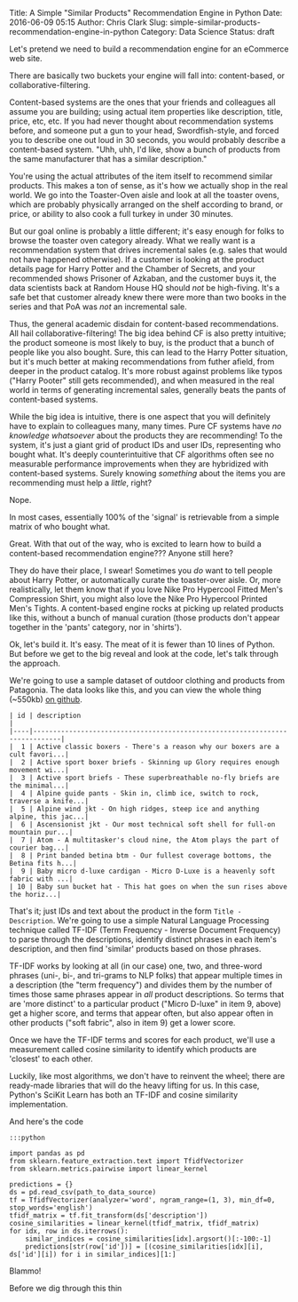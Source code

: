 Title: A Simple "Similar Products" Recommendation Engine in Python
Date: 2016-06-09 05:15
Author: Chris Clark
Slug: simple-similar-products-recommendation-engine-in-python
Category: Data Science
Status: draft

Let's pretend we need to build a recommendation engine for an eCommerce web site.

There are basically two buckets your engine will fall into: content-based, or collaborative-filtering.

Content-based systems are the ones that your friends and colleagues all assume you are building; using actual item properties like description, title, price, etc, etc. If you had never thought about recommendation systems before, and someone put a gun to your head, Swordfish-style, and forced you to describe one out loud in 30 seconds, you would probably describe a content-based system. "Uhh, uhh, I'd like, show a bunch of products from the same manufacturer that has a similar description."

You're using the actual attributes of the item itself to recommend similar products. This makes a ton of sense, as it's how we actually shop in the real world. We go into the Toaster-Oven aisle and look at all the toaster ovens, which are probably physically arranged on the shelf according to brand, or price, or ability to also cook a full turkey in under 30 minutes.

But our goal online is probably a little different; it's easy enough for folks to browse the toaster oven category already. What we really want is a recommendation system that drives incremental sales (e.g. sales that would not have happened otherwise). If a customer is looking at the product details page for Harry Potter and the Chamber of Secrets, and your recommended shows Prisoner of Azkaban, and the customer buys it, the data scientists back at Random House HQ should *not* be high-fiving. It's a safe bet that customer already knew there were more than two books in the series and that PoA was *not* an incremental sale.

Thus, the general academic disdain for content-based recommendations. All hail collaborative-filtering! The big idea behind CF is also pretty intuitive; the product someone is most likely to buy, is the product that a bunch of people like you also bought. Sure, this can lead to the Harry Potter situation, but it's much better at making recommendations from futher afield, from deeper in the product catalog. It's more robust against problems like typos ("Harry Pooter" still gets recommended), and when measured in the real world in terms of generating incremental sales, generally beats the pants of content-based systems.

While the big idea is intuitive, there is one aspect that you will definitely have to explain to colleagues many, many times. Pure CF systems have *no knowledge whatsoever* about the products they are recommending! To the system, it's just a giant grid of product IDs and user IDs, representing who bought what. It's deeply counterintuitive that CF algorithms often see no measurable performance improvements when they are hybridized with content-based systems. Surely knowing *something* about the items you are recommending must help a *little*, right?

Nope.

In most cases, essentially 100% of the 'signal' is retrievable from a simple matrix of who bought what.

Great. With that out of the way, who is excited to learn how to build a content-based recommendation engine??? Anyone still here?

They do have their place, I swear! Sometimes you *do* want to tell people about Harry Potter, or automatically curate the toaster-over aisle. Or, more realistically, let them know that if you love Nike Pro Hypercool Fitted Men's Compression Shirt, you might also love the Nike Pro Hypercool Printed Men's Tights. A content-based engine rocks at picking up related products like this, without a bunch of manual curation (those products don't appear together in the 'pants' category, nor in 'shirts').

Ok, let's build it. It's easy. The meat of it is fewer than 10 lines of Python. But before we get to the big reveal and look at the code, let's talk through the approach.

We're going to use a sample dataset of outdoor clothing and products from Patagonia. The data looks like this, and you can view the whole thing (~550kb) [on github](https://github.com/groveco/content-engine/blob/master/sample-data.csv).

    | id | description                                                                 |
    |----|-----------------------------------------------------------------------------|
    |  1 | Active classic boxers - There's a reason why our boxers are a cult favori...|
    |  2 | Active sport boxer briefs - Skinning up Glory requires enough movement wi...|
    |  3 | Active sport briefs - These superbreathable no-fly briefs are the minimal...|
    |  4 | Alpine guide pants - Skin in, climb ice, switch to rock, traverse a knife...|
    |  5 | Alpine wind jkt - On high ridges, steep ice and anything alpine, this jac...|
    |  6 | Ascensionist jkt - Our most technical soft shell for full-on mountain pur...|
    |  7 | Atom - A multitasker's cloud nine, the Atom plays the part of courier bag...|
    |  8 | Print banded betina btm - Our fullest coverage bottoms, the Betina fits h...|
    |  9 | Baby micro d-luxe cardigan - Micro D-Luxe is a heavenly soft fabric with ...|
    | 10 | Baby sun bucket hat - This hat goes on when the sun rises above the horiz...|

That's it; just IDs and text about the product in the form ``Title - Description``. We're going to use a simple Natural Language Processing technique called TF-IDF (Term Frequency - Inverse Document Frequency) to parse through the descriptions, identify distinct phrases in each item's description, and then find 'similar' products based on those phrases.

TF-IDF works by looking at all (in our case) one, two, and three-word phrases (uni-, bi-, and tri-grams to NLP folks) that appear multiple times in a description (the "term frequency") and divides them by the number of times those same phrases appear in _all_ product descriptions. So terms that are 'more distinct' to a particular product ("Micro D-luxe" in item 9, above) get a higher score, and terms that appear often, but also appear often in other products ("soft fabric", also in item 9) get a lower score.

Once we have the TF-IDF terms and scores for each product, we'll use a measurement called cosine similarity to identify which products are 'closest' to each other.

Luckily, like most algorithms, we don't have to reinvent the wheel; there are ready-made libraries that will do the heavy lifting for us. In this case, Python's SciKit Learn has both an TF-IDF and cosine similarity implementation.

And here's the code

    :::python

    import pandas as pd
    from sklearn.feature_extraction.text import TfidfVectorizer
    from sklearn.metrics.pairwise import linear_kernel

    predictions = {}
    ds = pd.read_csv(path_to_data_source)
    tf = TfidfVectorizer(analyzer='word', ngram_range=(1, 3), min_df=0, stop_words='english')
    tfidf_matrix = tf.fit_transform(ds['description'])
    cosine_similarities = linear_kernel(tfidf_matrix, tfidf_matrix)
    for idx, row in ds.iterrows():
        similar_indices = cosine_similarities[idx].argsort()[:-100:-1]
        predictions[str(row['id'])] = [(cosine_similarities[idx][i], ds['id'][i]) for i in similar_indices][1:]

Blammo!

Before we dig through this thin


